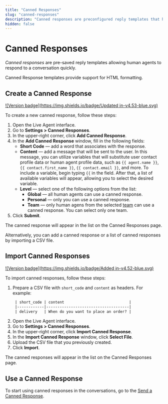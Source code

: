 ```yaml
---
title: "Canned Responses"
slug: "canned-responses"
description: "Canned responses are preconfigured reply templates that help human agents respond quickly during conversations. These templates support HTML formatting, allowing for customized and efficient responses."
hidden: false
---
```


# Canned Responses

_Canned responses_ are pre-saved reply templates allowing human agents to respond to a conversation quickly.

Canned Response templates provide support for HTML formatting.

## Create a Canned Response

[![Version badge](https://img.shields.io/badge/Updated in-v4.53-blue.svg)](../release-notes/4.53.md)

To create a new canned response, follow these steps:

1. Open the Live Agent interface.
2. Go to **Settings > Canned Responses**.
3. In the upper-right corner, click **Add Canned Response**.
4. In the **Add Canned Response** window, fill in the following fields:
    - **Short Code** — add a word that associates with the response.
    - **Content** — add a message that will be sent to the user. In this message, you can utilize variables that will substitute user contact profile data or human agent profile data, such as `{{ agent.name }}`, `{{ contact.first_name }}`, `{{ contact.email }}`, and more. To include a variable, begin typing `{{` in the field. After that, a list of available variables will appear, allowing you to select the desired variable.
    - **Level** — select one of the following options from the list:
        - **Global** — all human agents can use a canned response.
        - **Personal** — only you can use a canned response.
        - **Team** — only human agens from the selected [team](teams.md) can use a canned response. You can select only one team.
5. Click **Submit**.

The canned response will appear in the list on the Canned Responses page.

Alternatively, you can add a canned response or a list of canned responses by importing a CSV file.

## Import Canned Responses

[![Version badge](https://img.shields.io/badge/Added in-v4.52-blue.svg)](../release-notes/4.52.md)

To import canned responses, follow these steps:

1. Prepare a CSV file with `short_code` and `content` as headers. For example:
   ```txt
    | short_code | content                             |
    |------------|-------------------------------------|
    | delivery   | When do you want to place an order? |
   ```
2. Open the Live Agent interface. 
3. Go to **Settings > Canned Responses**. 
4. In the upper-right corner, click **Import Canned Response**.
5. In the **Import Canned Response** window, click **Select File**.
6. Upload the CSV file that you previously created.
7. Click **Import**.

The canned responses will appear in the list on the Canned Responses page. 

## Use a Canned Response

To start using canned responses in the conversations, go to the [Send a Canned Response](conversation/conversation-workflow.md#send-a-canned-response).